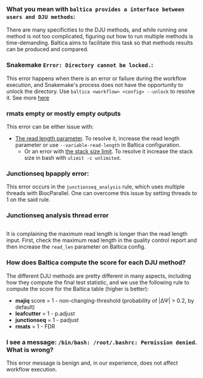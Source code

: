 ### What you mean with `baltica provides a interface between users and DJU methods`:
There are many specificities to the DJU methods, and while running one method is not too complicated, figuring out how to run multiple methods is time-demanding. Baltica aims to facilitate this task so that methods results can be produced and compared. 

### Snakemake `Error: Directory cannot be locked.`:
This error happens when there is an error or failure during the workflow execution, and Snakemake's process does not have the opportunity to unlock the directory.
Use `baltica <workflow> <config> --unlock` to resolve it. See more [here](https://snakemake.readthedocs.io/en/stable/project_info/faq.html#how-does-snakemake-lock-the-working-directory)

### rmats empty or mostly empty outputs 
This error can be either issue with:
- [The read length parameter](https://github.com/Xinglab/rmats-turbo/issues/95). To resolve it, increase the read length parameter or use `--variable-read-length` in Baltica configuration.
    - Or an error with [the stack size limit](https://github.com/Xinglab/rmats-turbo/issues/91). To resolve it increase the stack size in bash with `ulimit -c unlimited`.

### Junctionseq bpapply error:

This error occurs in the `junctionseq_analysis` rule,  which uses multiple threads with BiocParallel. One can overcome this issue by setting threads to 1 on the said rule.

### Junctionseq analysis thread error

```Exception in thread "main" java.lang.ArrayIndexOutOfBoundsException: Index xxx out of bounds for length xxx
```
It is complaining the maximum read length is longer than the read length input. First, check the maximum read length in the quality control report and then increase the `read_len` parameter on Baltica config.

<!-- ### How is the integration, annotation and AS assignment process occur?

Integrations proceeds as the following:
1. Find the overlapping genomic ranges allowing for a maximum difference of 2 nucleotides on the start and stop to allow differences in the genomic coordinate system
1. Detect groups of introns that fit the criteria in 1
1. 

Integration, then  annotation.

Uses introns in the *de novo* annotation to annotate the introns coming from multiple sources. Only introns matching this novel annotation are annotated.
 -->
### How does Baltica compute the score for each DJU method? 

The different DJU methods are pretty different in many aspects, including how they compute the final test statistic, and we use the following rule to compute the score for the Baltica table (higher is better):  
- **majiq** score = 1 - non-changing-threshold (probability of |&Delta;&Psi;| > 0.2, by default)  
- **leafcutter** = 1 - p.adjust  
- **junctionseq** = 1 - padjust  
- **rmats** = 1 - FDR  


### I see a message: `/bin/bash: /root/.bashrc: Permission denied`. What is wrong?
This error message is benign and, in our experience, does not affect workflow execution. 